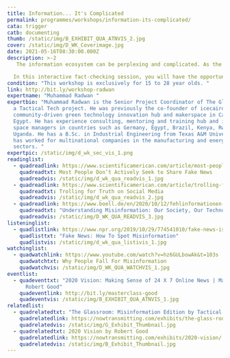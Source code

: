 ```yaml
---
title: Information... It's Complicated
permalink: programmes/workshops/information-its-complicated/
cata: trigger
catb: documenting
thumb: /static/img/B_EXHIBIT_QUA_ATNVIS_2.jpg
cover: /static/img/D_WK_Coverimage.jpg
date: 2021-05-16T08:30:00.000Z
description: >-2
   The information ecosystem can be perplexing and complicated. As the infodemic spreads, let’s talk about why the term ‘fake news’ can be misleading. This online workshop will dive deeply into the definitions of misinformation and disinformation; using real world examples to explore the difference between the two. 

  In this interactive fact-checking session, you will have the opportunity to discuss the defining elements of misinformation and will  be introduced to basic digital investigation techniques to stop the spread of misinformation.
condition: "This workshop is exclusively for 15 to 28 year olds. "
link: http://bit.ly/workshop-radwan
expertname: "Muhammad Radwan "
expertbio: "Muhammad Radwan is the Senior Project Coordinator of The Glass Room,
  a Tactical Tech project. He was previously the co-founder of icecairo, a
  community-driven green technology innovation hub and makerspace in Cairo,
  Egypt. He has experience consulting, mentoring and training hub and innovation
  space managers in countries such as Germany, Egypt, Brazil, Kenya, Rwanda and
  Uganda. He has a B.Sc. in Industrial Engineering from Texas A&M University and
  has worked for multinational companies in the manufacturing and energy
  sectors. "
expertpic: /static/img/d_wk_sec_vis_1.png
readinglist:
  - quadreadlink: https://www.scientificamerican.com/article/most-people-dont-actively-seek-to-share-fake-news/
    quadreadtxt: Most People Don’t Actively Seek to Share Fake News
    quadreadvis: /static/img/d_wk_qua_readvis_1.jpg
  - quadreadlink: https://www.scientificamerican.com/article/trolling-for-truth-on-social-media/
    quadreadtxt: Trolling for Truth on Social Media
    quadreadvis: /static/img/d_wk_qua_readvis_2.jpg
  - quadreadlink: https://www.boell.de/en/2020/10/12/fehlinformationen-verstehen-unsere-gesellschaft-unsere-technologie-wir-selbst
    quadreadtxt: "Understanding Misinformation: Our Society, Our Technology, Ourselves "
    quadreadvis: /static/img/D_WK_QUA_READVIS_3.jpg
listeninglist:
  - quadlistlink: https://www.npr.org/2019/10/29/774541010/fake-news-is-scary-heres-how-to-spot-misinformation
    quadlisttxt: "Fake News: How To Spot Misinformation"
    quadlistvis: /static/img/d_wk_qua_listivis_1.jpg
watchinglist:
  - quadwatchlink: https://www.youtube.com/watch?v=hz6GULbowAk&t=103s
    quadwatchtxt: Why People Fall For Misinformation
    quadwatchvis: /static/img/D_WK_QUA_WATCHVIS_1.jpg
eventlist:
  - quadeventtxt: "2020 Vision: Making Sense of 24 X 7 Online News | Masterclass by
      Robert Good"
    quadeventlink: http://bit.ly/masterclass-good
    quadeventvis: /static/img/B_EXHIBIT_QUA_ATNVIS_1.jpg
relatedlist:
  - quadrelatedtxt: "The Glassroom: Misinformation Edition by Tactical Tech and DensityDesign"
    quadrelatedlink: https://nowtransmitting.com/exhibits/the-glass-room/
    quadrelatedvis: /static/img/G_Exhibit_Thumbnail.jpg
  - quadrelatedtxt: 2020 Vision by Robert Good
    quadrelatedlink: https://nowtransmitting.com/exhibits/2020-vision/
    quadrelatedvis: /static/img/B_Exhibit_Thumbnail.jpg
---
```

